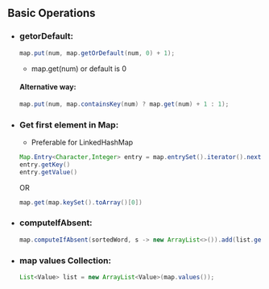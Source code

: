 ## Basic Operations
* ### getorDefault:
  ```java
  map.put(num, map.getOrDefault(num, 0) + 1);
  ```
  * map.get(num) or default is 0
  #### Alternative way:
  ```java
  map.put(num, map.containsKey(num) ? map.get(num) + 1 : 1);
  ```
* ### Get first element in Map: 
  * Preferable for LinkedHashMap
  ```java
  Map.Entry<Character,Integer> entry = map.entrySet().iterator().next();
  entry.getKey()
  entry.getValue()
  ```
  OR
  ```java
  map.get(map.keySet().toArray()[0])
  ```
* ### computeIfAbsent: 
  ```java
  map.computeIfAbsent(sortedWord, s -> new ArrayList<>()).add(list.get(i));
  ```
* ### map values Collection:
  ```java
  List<Value> list = new ArrayList<Value>(map.values());
  ```
